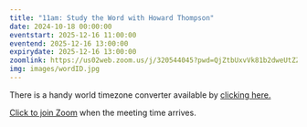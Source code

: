 ```yaml
---
title: "11am: Study the Word with Howard Thompson"
date: 2024-10-18 00:00:00
eventstart: 2025-12-16 11:00:00
eventend: 2025-12-16 13:00:00
expirydate: 2025-12-16 13:00:00
zoomlink: https://us02web.zoom.us/j/320544045?pwd=QjZtbUxvVk81b2dweUtZZTE3ZE9IZz09
img: images/wordID.jpg
---
```


There is a handy world timezone converter available by [clicking here.](https://www.timeanddate.com/worldclock/converter.html)

[Click to join Zoom](https://us02web.zoom.us/j/320544045?pwd=QjZtbUxvVk81b2dweUtZZTE3ZE9IZz09) when the meeting time arrives.